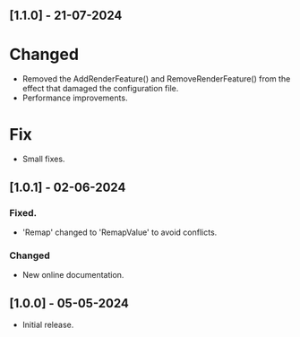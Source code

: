 ## [1.1.0] - 21-07-2024

# Changed
- Removed the AddRenderFeature() and RemoveRenderFeature() from the effect that damaged the configuration file.
- Performance improvements.

# Fix
- Small fixes.

## [1.0.1] - 02-06-2024

### Fixed.
- 'Remap' changed to 'RemapValue' to avoid conflicts.

### Changed
- New online documentation.

## [1.0.0] - 05-05-2024

- Initial release.